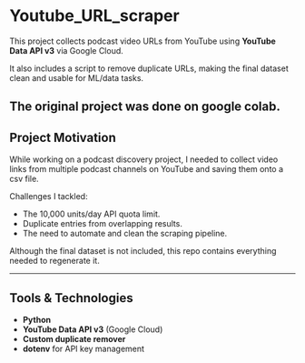 # Youtube_URL_scraper
This project collects podcast video URLs from YouTube using **YouTube Data API v3** via Google Cloud.

It also includes a script to remove duplicate URLs, making the final dataset clean and usable for ML/data tasks.

The original project was done on google colab.
---

## Project Motivation

While working on a podcast discovery project, I needed to collect video links from multiple podcast channels on YouTube and saving them onto a csv file.

Challenges I tackled:
- The 10,000 units/day API quota limit.
- Duplicate entries from overlapping results.
- The need to automate and clean the scraping pipeline.

 Although the final dataset is not included, this repo contains everything needed to regenerate it.

---

## Tools & Technologies

- **Python**
- **YouTube Data API v3** (Google Cloud)
- **Custom duplicate remover**
- **dotenv** for API key management



